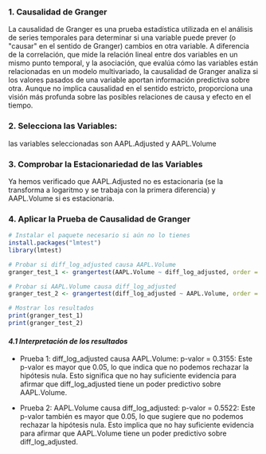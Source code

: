 ### 1. Causalidad de Granger
La causalidad de Granger es una prueba estadística utilizada en el análisis de series temporales para determinar si una variable puede prever (o "causar" en el sentido de Granger) cambios en otra variable. 
A diferencia de la correlación, que mide la relación lineal entre dos variables en un mismo punto temporal, y la asociación, que evalúa cómo las variables están relacionadas en un modelo multivariado, la causalidad de Granger analiza si los valores pasados de una variable aportan información predictiva sobre otra. 
Aunque no implica causalidad en el sentido estricto, proporciona una visión más profunda sobre las posibles relaciones de causa y efecto en el tiempo.

### 2. Selecciona las Variables:
las variables seleccionadas son AAPL.Adjusted y AAPL.Volume

### 3. Comprobar la Estacionariedad de las Variables
Ya hemos verificado que AAPL.Adjusted no es estacionaria (se la transforma a logaritmo y se trabaja con la primera diferencia) y AAPL.Volume si es estacionaria.

### 4. Aplicar la Prueba de Causalidad de Granger

```r
# Instalar el paquete necesario si aún no lo tienes
install.packages("lmtest")
library(lmtest)

# Probar si diff_log_adjusted causa AAPL.Volume
granger_test_1 <- grangertest(AAPL.Volume ~ diff_log_adjusted, order = 2, data = aapl_selected)

# Probar si AAPL.Volume causa diff_log_adjusted
granger_test_2 <- grangertest(diff_log_adjusted ~ AAPL.Volume, order = 2, data = aapl_selected)

# Mostrar los resultados
print(granger_test_1)
print(granger_test_2)
```
#### *4.1 Interpretación de los resultados*
- Prueba 1: diff_log_adjusted causa AAPL.Volume:
p-valor = 0.3155: Este p-valor es mayor que 0.05, lo que indica que no podemos rechazar la hipótesis nula. Esto significa que no hay suficiente evidencia para afirmar que diff_log_adjusted tiene un poder predictivo sobre AAPL.Volume.

- Prueba 2: AAPL.Volume causa diff_log_adjusted:
p-valor = 0.5522: Este p-valor también es mayor que 0.05, lo que sugiere que no podemos rechazar la hipótesis nula. Esto implica que no hay suficiente evidencia para afirmar que AAPL.Volume tiene un poder predictivo sobre diff_log_adjusted.
